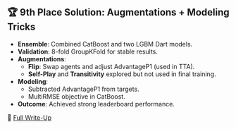 ## 🏆 **9th Place Solution: Augmentations + Modeling Tricks**

- **Ensemble**: Combined CatBoost and two LGBM Dart models.
- **Validation**: 8-fold GroupKFold for stable results.
- **Augmentations**:
  - **Flip**: Swap agents and adjust AdvantageP1 (used in TTA).
  - **Self-Play** and **Transitivity** explored but not used in final training.
- **Modeling**:
  - Subtracted AdvantageP1 from targets.
  - MultiRMSE objective in CatBoost.
- **Outcome**: Achieved strong leaderboard performance.

🔗 [Full Write-Up](https://www.kaggle.com/competitions/um-game-playing-strength-of-mcts-variants/discussion/549624)
